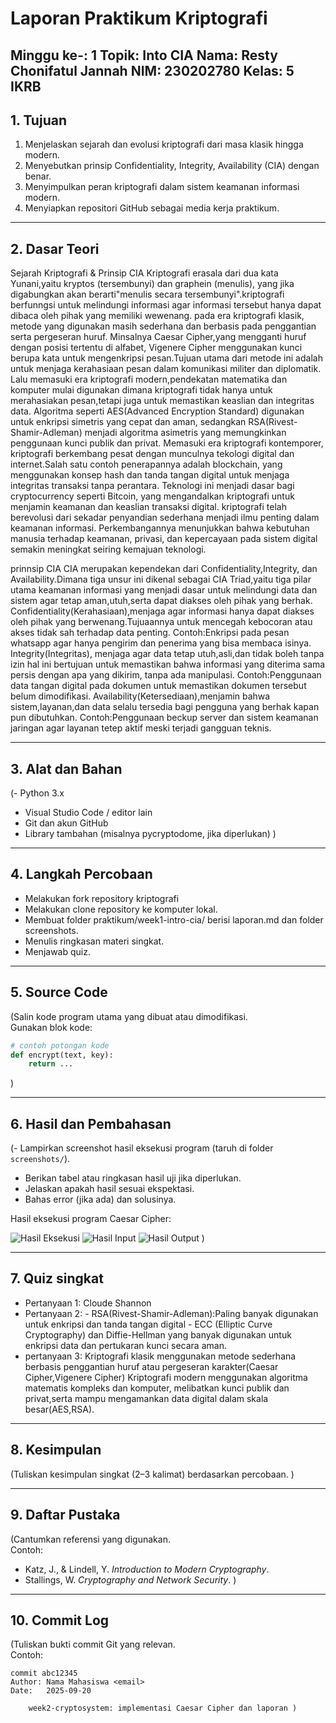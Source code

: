 # Laporan Praktikum Kriptografi
Minggu ke-: 1  Topik: Into CIA  Nama: Resty Chonifatul Jannah NIM: 230202780  Kelas: 5 IKRB  
---

## 1. Tujuan
1.	Menjelaskan sejarah dan evolusi kriptografi dari masa klasik hingga modern.
2.	Menyebutkan prinsip Confidentiality, Integrity, Availability (CIA) dengan benar.
3.	Menyimpulkan peran kriptografi dalam sistem keamanan informasi modern.
4.	Menyiapkan repositori GitHub sebagai media kerja praktikum.
   
---

## 2. Dasar Teori
Sejarah Kriptografi & Prinsip CIA
Kriptografi erasala dari dua kata Yunani,yaitu kryptos (tersembunyi) dan graphein (menulis), yang jika digabungkan akan berarti"menulis secara tersembunyi".kriptografi  berfunngsi untuk melindungi informasi agar informasi tersebut hanya dapat dibaca  oleh pihak yang memiliki wewenang.
    pada era kriptografi klasik, metode yang digunakan masih sederhana dan berbasis pada penggantian serta pergeseran huruf. Minsalnya Caesar Cipher,yang mengganti huruf dengan posisi tertentu di alfabet, Vigenere Cipher menggunakan kunci berupa kata untuk mengenkripsi pesan.Tujuan utama dari metode ini adalah untuk menjaga kerahasiaan pesan dalam komunikasi militer dan diplomatik. Lalu memasuki era kriptografi modern,pendekatan matematika dan komputer mulai digunakan dimana kriptografi tidak hanya untuk merahasiakan pesan,tetapi juga untuk memastikan keaslian dan integritas data. Algoritma seperti AES(Advanced Encryption Standard) digunakan untuk enkripsi simetris yang cepat dan aman, sedangkan RSA(Rivest-Shamir-Adleman) menjadi algoritma asimetris yang memungkinkan penggunaan kunci publik dan privat. 
    Memasuki era kriptografi kontemporer, kriptografi berkembang pesat dengan munculnya tekologi digital dan internet.Salah satu contoh penerapannya adalah blockchain, yang menggunakan konsep hash dan tanda tangan digital untuk menjaga integritas transaksi tanpa perantara. Teknologi ini menjadi dasar bagi cryptocurrency seperti Bitcoin, yang mengandalkan kriptografi untuk menjamin keamanan dan keaslian transaksi digital.
    kriptografi telah berevolusi dari sekadar penyandian sederhana menjadi ilmu penting dalam keamanan informasi. Perkembangannya menunjukkan bahwa kebutuhan manusia terhadap keamanan, privasi, dan kepercayaan pada sistem digital semakin meningkat seiring kemajuan teknologi.
    
prinnsip CIA
CIA merupakan kependekan dari Confidentiality,Integrity, dan Availability.Dimana tiga unsur ini dikenal sebagai CIA Triad,yaitu tiga pilar utama keamanan informasi yang menjadi dasar untuk melindungi data dan sistem agar tetap aman,utuh,serta dapat diakses oleh pihak yang berhak.
Confidentiality(Kerahasiaan),menjaga agar informasi hanya dapat diakses oleh pihak yang berwenang.Tujuaannya untuk mencegah kebocoran atau akses tidak sah terhadap data penting.
Contoh:Enkripsi pada pesan whatsapp agar hanya pengirim dan penerima yang bisa membaca isinya.
Integrity(Integritas), menjaga agar data tetap utuh,asli,dan tidak boleh tanpa izin hal ini bertujuan untuk memastikan bahwa informasi yang diterima sama persis dengan apa yang dikirim, tanpa ada manipulasi.
Contoh:Penggunaan data tangan digital pada dokumen untuk memastikan dokumen tersebut belum dimodifikasi.
Availability(Ketersediaan),menjamin bahwa sistem,layanan,dan data selalu tersedia bagi pengguna yang berhak kapan pun dibutuhkan.
Contoh:Penggunaan beckup server dan sistem keamanan jaringan agar layanan tetep aktif meski terjadi gangguan teknis.

---

## 3. Alat dan Bahan
(- Python 3.x  
- Visual Studio Code / editor lain  
- Git dan akun GitHub  
- Library tambahan (misalnya pycryptodome, jika diperlukan)  )

---

## 4. Langkah Percobaan
- Melakukan fork repository kriptografi
- Melakukan clone repository ke komputer lokal.
- Membuat folder praktikum/week1-intro-cia/ berisi laporan.md dan folder screenshots.
- Menulis ringkasan materi singkat.
- Menjawab quiz.

---

## 5. Source Code
(Salin kode program utama yang dibuat atau dimodifikasi.  
Gunakan blok kode:

```python
# contoh potongan kode
def encrypt(text, key):
    return ...
```
)

---

## 6. Hasil dan Pembahasan
(- Lampirkan screenshot hasil eksekusi program (taruh di folder `screenshots/`).  
- Berikan tabel atau ringkasan hasil uji jika diperlukan.  
- Jelaskan apakah hasil sesuai ekspektasi.  
- Bahas error (jika ada) dan solusinya. 

Hasil eksekusi program Caesar Cipher:

![Hasil Eksekusi](screenshots/output.png)
![Hasil Input](screenshots/input.png)
![Hasil Output](screenshots/output.png)
)

---

## 7. Quiz singkat
- Pertanyaan 1: Cloude Shannon 
- Pertanyaan 2: - RSA(Rivest-Shamir-Adleman):Paling banyak digunakan untuk enkripsi dan tanda tangan digital
                - ECC (Elliptic Curve Cryptography) dan Diffie-Hellman yang banyak digunakan untuk enkripsi data dan pertukaran kunci secara aman.
- pertanyaan 3: Kriptografi klasik menggunakan metode sederhana berbasis penggantian huruf atau pergeseran karakter(Caesar Cipher,Vigenere Cipher)
                Kriptografi modern menggunakan algoritma matematis kompleks dan komputer, melibatkan kunci publik dan privat,serta mampu mengamankan data digital dalam skala besar(AES,RSA).
  
---

## 8. Kesimpulan
(Tuliskan kesimpulan singkat (2–3 kalimat) berdasarkan percobaan.  )

---

## 9. Daftar Pustaka
(Cantumkan referensi yang digunakan.  
Contoh:  
- Katz, J., & Lindell, Y. *Introduction to Modern Cryptography*.  
- Stallings, W. *Cryptography and Network Security*.  )

---

## 10. Commit Log
(Tuliskan bukti commit Git yang relevan.  
Contoh:
```
commit abc12345
Author: Nama Mahasiswa <email>
Date:   2025-09-20

    week2-cryptosystem: implementasi Caesar Cipher dan laporan )
```
